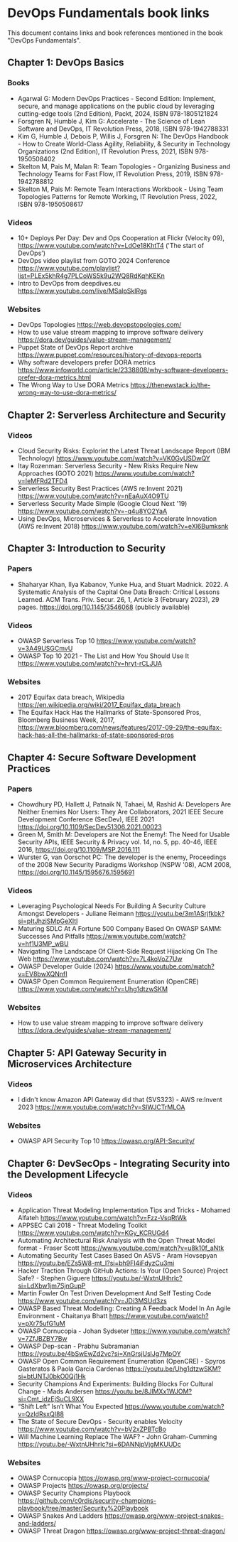 # DevOps Fundamentals book links

This document contains links and book references mentioned in the book "DevOps Fundamentals". 

## Chapter 1: DevOps Basics

### Books
- Agarwal G: Modern DevOps Practices - Second Edition: Implement, secure, and manage applications on the public cloud by leveraging cutting-edge tools (2nd Edition), Packt, 2024, ISBN 978-1805121824
- Forsgren N, Humble J, Kim G: Accelerate - The Science of Lean Software and DevOps, IT Revolution Press, 2018, ISBN 978-1942788331
- Kim G, Humble J, Debois P, Willis J, Forsgren N: The DevOps Handbook - How to Create World-Class Agility, Reliability, & Security in Technology Organizations (2nd Edition), IT Revolution Press, 2021, ISBN 978-1950508402
- Skelton M, Pais M, Malan R: Team Topologies - Organizing Business and Technology Teams for Fast Flow, IT Revolution Press, 2019, ISBN 978-1942788812
- Skelton M, Pais M: Remote Team Interactions Workbook - Using Team Topologies Patterns for Remote Working, IT Revolution Press, 2022, ISBN 978-1950508617

### Videos
- 10+ Deploys Per Day: Dev and Ops Cooperation at Flickr (Velocity 09), <https://www.youtube.com/watch?v=LdOe18KhtT4> ('The start of DevOps')
- DevOps video playlist from GOTO 2024 Conference <https://www.youtube.com/playlist?list=PLEx5khR4g7PLCoWS5k9u2WQ8RdKqhKEKn>
- Intro to DevOps from deepdives.eu <https://www.youtube.com/live/MSalpSklRgs>

### Websites
- DevOps Topologies <https://web.devopstopologies.com/>
- How to use value stream mapping to improve software delivery <https://dora.dev/guides/value-stream-management/>
- Puppet State of DevOps Report archive <https://www.puppet.com/resources/history-of-devops-reports>
- Why software developers prefer DORA metrics <https://www.infoworld.com/article/2338808/why-software-developers-prefer-dora-metrics.html>
- The Wrong Way to Use DORA Metrics <https://thenewstack.io/the-wrong-way-to-use-dora-metrics/>

## Chapter 2: Serverless Architecture and Security

### Videos
- Cloud Security Risks: Explorint the Latest Threat Landscape Report (IBM Technology) <https://www.youtube.com/watch?v=VK0GyUSDwQY>
- Itay Rozenman: Serverless Security - New Risks Require New Approaches (GOTO 2021) <https://www.youtube.com/watch?v=IeMFRd2TFD4>
- Serverless Security Best Practices (AWS re:Invent 2021) <https://www.youtube.com/watch?v=nEaAuX4O9TU>
- Serverless Security Made Simple (Google Cloud Next '19) <https://www.youtube.com/watch?v=-q4u8YO2YaA>
- Using DevOps, Microservices & Serverless to Accelerate Innovation (AWS re:Invent 2018) <https://www.youtube.com/watch?v=eXl6Bumksnk>

## Chapter 3: Introduction to Security

### Papers
- Shaharyar Khan, Ilya Kabanov, Yunke Hua, and Stuart Madnick. 2022. A Systematic Analysis of the Capital One Data Breach: Critical Lessons Learned. ACM Trans. Priv. Secur. 26, 1, Article 3 (February 2023), 29 pages. <https://doi.org/10.1145/3546068> (publicly available)

### Videos
- OWASP Serverless Top 10 <https://www.youtube.com/watch?v=3A49USGCmvU>
- OWASP Top 10 2021 - The List and How You Should Use It <https://www.youtube.com/watch?v=hryt-rCLJUA>

### Websites
- 2017 Equifax data breach, Wikipedia <https://en.wikipedia.org/wiki/2017_Equifax_data_breach>
- The Equifax Hack Has the Hallmarks of State-Sponsored Pros, Bloomberg Business Week, 2017, <https://www.bloomberg.com/news/features/2017-09-29/the-equifax-hack-has-all-the-hallmarks-of-state-sponsored-pros>

## Chapter 4: Secure Software Development Practices

### Papers
- Chowdhury PD, Hallett J, Patnaik N, Tahaei, M, Rashid A: Developers Are Neither Enemies Nor Users: They Are Collaborators, 2021 IEEE Secure Development Conference (SecDev), IEEE 2021 <https://doi.org/10.1109/SecDev51306.2021.00023>
- Green M, Smith M: Developers are Not the Enemy!: The Need for Usable Security APIs, IEEE Security & Privacy vol. 14, no. 5, pp. 40-46, IEEE 2016, <https://doi.org/10.1109/MSP.2016.111> 
- Wurster G, van Oorschot PC: The developer is the enemy, Proceedings of the 2008 New Security Paradigms Workshop (NSPW '08), ACM 2008, <https://doi.org/10.1145/1595676.1595691>


### Videos
- Leveraging Psychological Needs For Building A Security Culture Amongst Developers - Juliane Reimann <https://youtu.be/3m1ASrjfkbk?si=pItJhziSMpGeXltI>
- Maturing SDLC At A Fortune 500 Company Based On OWASP SAMM: Successes And Pitfalls <https://www.youtube.com/watch?v=hf1U3MP_wBU>
- Navigating The Landscape Of Client-Side Request Hijacking On The Web <https://www.youtube.com/watch?v=7L4koVoZ7Uw>
- OWASP Developer Guide (2024) <https://www.youtube.com/watch?v=EV8bwXQNnfI>
- OWASP Open Common Requirement Enumeration (OpenCRE) <https://www.youtube.com/watch?v=Uhg1dtzwSKM>

### Websites
- How to use value stream mapping to improve software delivery <https://dora.dev/guides/value-stream-management/>

## Chapter 5: API Gateway Security in Microservices Architecture

### Videos
- I didn't know Amazon API Gateway did that (SVS323) - AWS re:Invent 2023 <https://www.youtube.com/watch?v=SlWJCTrMLOA>

### Websites
- OWASP API Security Top 10 <https://owasp.org/API-Security/>

## Chapter 6: DevSecOps - Integrating Security into the Development Lifecycle

### Videos
- Application Threat Modeling Implementation Tips and Tricks - Mohamed Alfateh <https://www.youtube.com/watch?v=Fzz-VsqRtWk>
- APPSEC Cali 2018 - Threat Modeling Toolkit <https://www.youtube.com/watch?v=KGy_KCRUGd4>
- Automating Architectural Risk Analysis with the Open Threat Model format - Fraser Scott <https://www.youtube.com/watch?v=u8k10f_aNtk>
- Automating Security Test Cases Based On ASVS - Aram Hovsepyan <https://youtu.be/EZs5W8-mt_I?si=bh9FI4iFdyzCu3mi>
- Hacker Traction Through GitHub Actions: Is Your (Open Source) Project Safe? - Stephen Giguere <https://youtu.be/-WxtnUHhrlc?si=LdXbw1jm7SjnGupP>
- Martin Fowler On Test Driven Development And Self Testing Code <https://www.youtube.com/watch?v=JDi3MSUd3zs>
- OWASP Based Threat Modelling: Creating A Feedback Model In An Agile Environment - Chaitanya Bhatt <https://www.youtube.com/watch?v=pXr75ufG1uM>
- OWASP Cornucopia - Johan Sydseter <https://www.youtube.com/watch?v=7ZfJBZBY7Bw>
- OWASP Dep-scan - Prabhu Subramanian <https://youtu.be/4bSwEwZd2vc?si=XnGrsjUslJg7MpOY>
- OWASP Open Common Requirement Enumeration (OpenCRE) - Spyros Gasteratos & Paola Garcia Cardenas <https://youtu.be/Uhg1dtzwSKM?si=btUNTJ0bkO0Qj1Hk>
- Security Champions And Experiments: Building Blocks For Cultural Change - Mads Andersen <https://youtu.be/8JlMXx1WJOM?si=Cmt_idzEjSuCL9XX>
- “Shift Left” Isn’t What You Expected <https://www.youtube.com/watch?v=QzIdRsxQI88>
- The State of Secure DevOps - Security enables Velocity <https://www.youtube.com/watch?v=bV2xZPBTcBo>
- Will Machine Learning Replace The WAF? - John Graham-Cumming <https://youtu.be/-WxtnUHhrlc?si=6DANNjpVjgMKUUDc>

### Websites
- OWASP Cornucopia <https://owasp.org/www-project-cornucopia/>
- OWASP Projects <https://owasp.org/projects/>
- OWASP Security Champions Playbook <https://github.com/c0rdis/security-champions-playbook/tree/master/Security%20Playbook>
- OWASP Snakes And Ladders <https://owasp.org/www-project-snakes-and-ladders/>
- OWASP Threat Dragon <https://owasp.org/www-project-threat-dragon/>